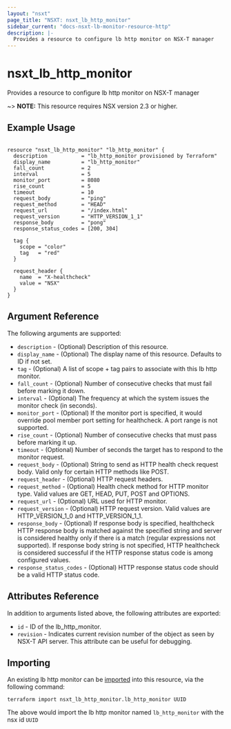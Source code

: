 ```yaml
---
layout: "nsxt"
page_title: "NSXT: nsxt_lb_http_monitor"
sidebar_current: "docs-nsxt-lb-monitor-resource-http"
description: |-
  Provides a resource to configure lb http monitor on NSX-T manager
---
```


# nsxt_lb_http_monitor

Provides a resource to configure lb http monitor on NSX-T manager

~> **NOTE:** This resource requires NSX version 2.3 or higher.

## Example Usage

```hcl

resource "nsxt_lb_http_monitor" "lb_http_monitor" {
  description           = "lb_http_monitor provisioned by Terraform"
  display_name          = "lb_http_monitor"
  fall_count            = 2
  interval              = 5
  monitor_port          = 8080
  rise_count            = 5
  timeout               = 10
  request_body          = "ping"
  request_method        = "HEAD"
  request_url           = "/index.html"
  request_version       = "HTTP_VERSION_1_1"
  response_body         = "pong"
  response_status_codes = [200, 304]

  tag {
    scope = "color"
    tag   = "red"
  }

  request_header {
    name  = "X-healthcheck"
    value = "NSX"
  }
}
```

## Argument Reference

The following arguments are supported:

* `description` - (Optional) Description of this resource.
* `display_name` - (Optional) The display name of this resource. Defaults to ID if not set.
* `tag` - (Optional) A list of scope + tag pairs to associate with this lb http monitor.
* `fall_count` - (Optional) Number of consecutive checks that must fail before marking it down.
* `interval` - (Optional) The frequency at which the system issues the monitor check (in seconds).
* `monitor_port` - (Optional) If the monitor port is specified, it would override pool member port setting for healthcheck. A port range is not supported.
* `rise_count` - (Optional) Number of consecutive checks that must pass before marking it up.
* `timeout` - (Optional) Number of seconds the target has to respond to the monitor request.
* `request_body` - (Optional) String to send as HTTP health check request body. Valid only for certain HTTP methods like POST.
* `request_header` - (Optional) HTTP request headers.
* `request_method` - (Optional) Health check method for HTTP monitor type. Valid values are GET, HEAD, PUT, POST and OPTIONS.
* `request_url` - (Optional) URL used for HTTP monitor.
* `request_version` - (Optional) HTTP request version. Valid values are HTTP_VERSION_1_0 and HTTP_VERSION_1_1.
* `response_body` - (Optional) If response body is specified, healthcheck HTTP response body is matched against the specified string and server is considered healthy only if there is a match (regular expressions not supported). If response body string is not specified, HTTP healthcheck is considered successful if the HTTP response status code is among configured values.
* `response_status_codes` - (Optional) HTTP response status code should be a valid HTTP status code.


## Attributes Reference

In addition to arguments listed above, the following attributes are exported:

* `id` - ID of the lb_http_monitor.
* `revision` - Indicates current revision number of the object as seen by NSX-T API server. This attribute can be useful for debugging.


## Importing

An existing lb http monitor can be [imported][docs-import] into this resource, via the following command:

[docs-import]: /docs/import/index.html

```
terraform import nsxt_lb_http_monitor.lb_http_monitor UUID
```

The above would import the lb http monitor named `lb_http_monitor` with the nsx id `UUID`
